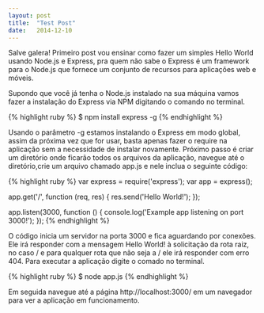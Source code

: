 ```yaml
---
layout: post
title:  "Test Post"
date:   2014-12-10
---
```




<p class="intro"><span class="dropcap">S</span>alve galera! Primeiro post vou ensinar como fazer um simples Hello World usando Node.js e Express, pra quem não sabe o Express é um framework para o Node.js que fornece um conjunto de recursos para aplicações web e móveis.</p>
Supondo que você já tenha o Node.js instalado na sua máquina vamos fazer a instalação do Express via NPM digitando o comando no terminal.

{% highlight ruby %}
$ npm install express -g
{% endhighlight %}

Usando o parâmetro -g estamos instalando o Express em modo global, assim da próxima vez que for usar, basta apenas fazer o require na aplicação sem a necessidade de instalar novamente.
Próximo passo é criar um diretório onde ficarão todos os arquivos da aplicação, navegue até o diretório,crie um arquivo chamado app.js e nele inclua o seguinte código:

{% highlight ruby %}
var express = require('express');
var app = express();

app.get('/', function (req, res) {
  res.send('Hello World!');
});

app.listen(3000, function () {
  console.log('Example app listening on port 3000!');
});
{% endhighlight %}

O código inicia um servidor na porta 3000 e fica aguardando por conexões. Ele irá responder com a mensagem Hello World! à solicitação da rota raiz, no caso / e para qualquer rota que não seja a / ele irá responder com erro 404.
Para executar a aplicação digite o comado no terminal.

{% highlight ruby %}
$ node app.js
{% endhighlight %}

Em seguida navegue até a página http://localhost:3000/ em um navegador para ver a aplicação em funcionamento.
